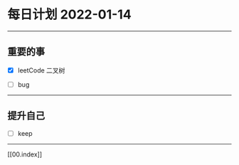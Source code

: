 #  每日计划 2022-01-14
---
## 重要的事
- [x]  leetCode 二叉树
- [ ]  bug


---

## 提升自己
- [ ]  keep



---

[[00.index]]








